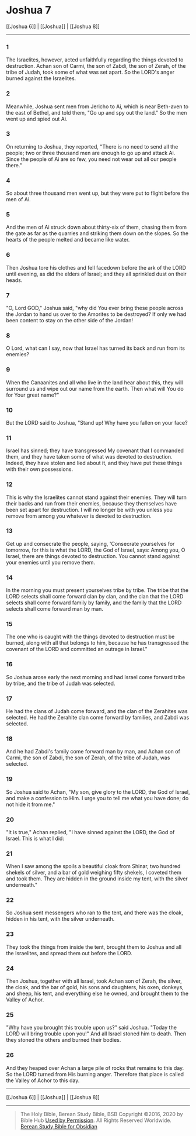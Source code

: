 # Joshua 7

[[Joshua 6]] | [[Joshua]] | [[Joshua 8]]

---

### 1
The Israelites, however, acted unfaithfully regarding the things devoted to destruction. Achan son of Carmi, the son of Zabdi, the son of Zerah, of the tribe of Judah, took some of what was set apart. So the LORD's anger burned against the Israelites.

### 2
Meanwhile, Joshua sent men from Jericho to Ai, which is near Beth-aven to the east of Bethel, and told them, "Go up and spy out the land." So the men went up and spied out Ai.

### 3
On returning to Joshua, they reported, "There is no need to send all the people; two or three thousand men are enough to go up and attack Ai. Since the people of Ai are so few, you need not wear out all our people there."

### 4
So about three thousand men went up, but they were put to flight before the men of Ai.

### 5
And the men of Ai struck down about thirty-six of them, chasing them from the gate as far as the quarries and striking them down on the slopes. So the hearts of the people melted and became like water.

### 6
Then Joshua tore his clothes and fell facedown before the ark of the LORD until evening, as did the elders of Israel; and they all sprinkled dust on their heads.

### 7
"O, Lord GOD," Joshua said, "why did You ever bring these people across the Jordan to hand us over to the Amorites to be destroyed? If only we had been content to stay on the other side of the Jordan!

### 8
O Lord, what can I say, now that Israel has turned its back and run from its enemies?

### 9
When the Canaanites and all who live in the land hear about this, they will surround us and wipe out our name from the earth. Then what will You do for Your great name?"

### 10
But the LORD said to Joshua, "Stand up! Why have you fallen on your face?

### 11
Israel has sinned; they have transgressed My covenant that I commanded them, and they have taken some of what was devoted to destruction. Indeed, they have stolen and lied about it, and they have put these things with their own possessions.

### 12
This is why the Israelites cannot stand against their enemies. They will turn their backs and run from their enemies, because they themselves have been set apart for destruction. I will no longer be with you unless you remove from among you whatever is devoted to destruction.

### 13
Get up and consecrate the people, saying, 'Consecrate yourselves for tomorrow, for this is what the LORD, the God of Israel, says: Among you, O Israel, there are things devoted to destruction. You cannot stand against your enemies until you remove them.

### 14
In the morning you must present yourselves tribe by tribe. The tribe that the LORD selects shall come forward clan by clan, and the clan that the LORD selects shall come forward family by family, and the family that the LORD selects shall come forward man by man.

### 15
The one who is caught with the things devoted to destruction must be burned, along with all that belongs to him, because he has transgressed the covenant of the LORD and committed an outrage in Israel."

### 16
So Joshua arose early the next morning and had Israel come forward tribe by tribe, and the tribe of Judah was selected.

### 17
He had the clans of Judah come forward, and the clan of the Zerahites was selected. He had the Zerahite clan come forward by families, and Zabdi was selected.

### 18
And he had Zabdi's family come forward man by man, and Achan son of Carmi, the son of Zabdi, the son of Zerah, of the tribe of Judah, was selected.

### 19
So Joshua said to Achan, "My son, give glory to the LORD, the God of Israel, and make a confession to Him. I urge you to tell me what you have done; do not hide it from me."

### 20
"It is true," Achan replied, "I have sinned against the LORD, the God of Israel. This is what I did:

### 21
When I saw among the spoils a beautiful cloak from Shinar, two hundred shekels of silver, and a bar of gold weighing fifty shekels, I coveted them and took them. They are hidden in the ground inside my tent, with the silver underneath."

### 22
So Joshua sent messengers who ran to the tent, and there was the cloak, hidden in his tent, with the silver underneath.

### 23
They took the things from inside the tent, brought them to Joshua and all the Israelites, and spread them out before the LORD.

### 24
Then Joshua, together with all Israel, took Achan son of Zerah, the silver, the cloak, and the bar of gold, his sons and daughters, his oxen, donkeys, and sheep, his tent, and everything else he owned, and brought them to the Valley of Achor.

### 25
"Why have you brought this trouble upon us?" said Joshua. "Today the LORD will bring trouble upon you!" And all Israel stoned him to death. Then they stoned the others and burned their bodies.

### 26
And they heaped over Achan a large pile of rocks that remains to this day. So the LORD turned from His burning anger. Therefore that place is called the Valley of Achor to this day.

---

[[Joshua 6]] | [[Joshua]] | [[Joshua 8]]

---

> The Holy Bible, Berean Study Bible, BSB
> Copyright &copy;2016, 2020 by Bible Hub
> [Used by Permission](https://berean.bible/terms.htm). All Rights Reserved Worldwide.
> [Berean Study Bible for Obsidian](https://github.com/gapmiss/berean-study-bible-for-obsidian)

